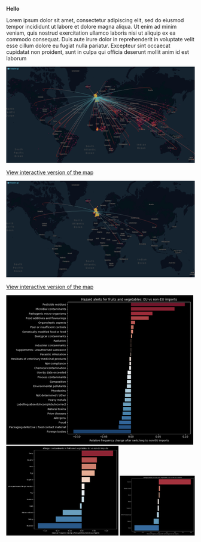 **Hello**


Lorem ipsum dolor sit amet, consectetur adipiscing elit, sed do eiusmod tempor incididunt ut labore et dolore magna aliqua. Ut enim ad minim veniam, quis nostrud exercitation ullamco laboris nisi ut aliquip ex ea commodo consequat. Duis aute irure dolor in reprehenderit in voluptate velit esse cillum dolore eu fugiat nulla pariatur. Excepteur sint occaecat cupidatat non proident, sunt in culpa qui officia deserunt mollit anim id est laborum


<img src="content/notifications_about_UK_all.png" width="1000">  

[View interactive version of the map](http://mvab.github.io/JGI-food-hazards-viz-challenge/content/kepler_notifications_about_UK_all.html)


<img src="content/notifications_about_UK_by_UK.png" width="1000">  

[View interactive version of the map](http://mvab.github.io/JGI-food-hazards-viz-challenge/content/kepler_notifications_about_UK_by_UK.html)


<img src="content/all_hazards_eu_noneu.png" width="500">  

<img src="content/allergens_eu_noneu.png" width="300">  

<img src="content/foreign_bodies_eu_noneu.png" width="200">  
